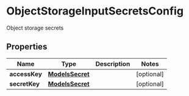 

# ObjectStorageInputSecretsConfig

Object storage secrets

## Properties

| Name | Type | Description | Notes |
|------------ | ------------- | ------------- | -------------|
|**accessKey** | [**ModelsSecret**](ModelsSecret.md) |  |  [optional] |
|**secretKey** | [**ModelsSecret**](ModelsSecret.md) |  |  [optional] |



